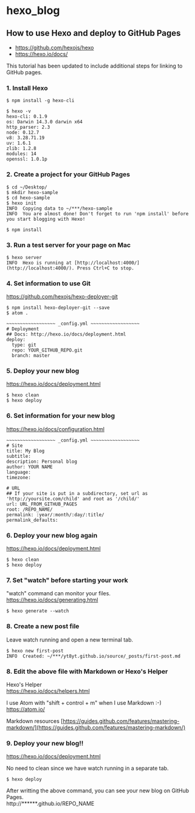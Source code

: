 # hexo_blog

## How to use Hexo and deploy to GitHub Pages
* https://github.com/hexojs/hexo
* https://hexo.io/docs/

This tutorial has been updated to include additional steps for linking to GitHub pages.

### 1. Install Hexo
```
$ npm install -g hexo-cli

$ hexo -v
hexo-cli: 0.1.9
os: Darwin 14.3.0 darwin x64
http_parser: 2.3
node: 0.12.7
v8: 3.28.71.19
uv: 1.6.1
zlib: 1.2.8
modules: 14
openssl: 1.0.1p
```

### 2. Create a project for your GitHub Pages
```
$ cd ~/Desktop/
$ mkdir hexo-sample
$ cd hexo-sample
$ hexo init
INFO  Copying data to ~/***/hexo-sample
INFO  You are almost done! Don't forget to run 'npm install' before you start blogging with Hexo!

$ npm install
```

### 3. Run a test server for your page on Mac
```
$ hexo server
INFO  Hexo is running at [http://localhost:4000/](http://localhost:4000/). Press Ctrl+C to stop.
```

### 4. Set information to use Git
https://github.com/hexojs/hexo-deployer-git
```
$ npm install hexo-deployer-git --save
$ atom .

~~~~~~~~~~~~~~~~~~ _config.yml ~~~~~~~~~~~~~~~~~~
# Deployment
## Docs: http://hexo.io/docs/deployment.html
deploy:
  type: git
  repo: YOUR_GITHUB_REPO.git
  branch: master
```

### 5. Deploy your new blog
https://hexo.io/docs/deployment.html
```
$ hexo clean
$ hexo deploy
```

### 6. Set information for your new blog
https://hexo.io/docs/configuration.html
```
~~~~~~~~~~~~~~~~~~ _config.yml ~~~~~~~~~~~~~~~~~~
# Site
title: My Blog
subtitle:
description: Personal blog
author: YOUR NAME
language:
timezone:

# URL
## If your site is put in a subdirectory, set url as 'http://yoursite.com/child' and root as '/child/'
url: URL_FROM_GITHUB_PAGES
root: /REPO_NAME/
permalink: :year/:month/:day/:title/
permalink_defaults:
```

### 6. Deploy your new blog again
https://hexo.io/docs/deployment.html
```
$ hexo clean
$ hexo deploy
```

### 7. Set "watch" before starting your work
"watch" command can monitor your files.  
https://hexo.io/docs/generating.html
```
$ hexo generate --watch
```

### 8. Create a new post file
Leave watch running and open a new terminal tab.

```
$ hexo new first-post
INFO  Created: ~/***/yt8yt.github.io/source/_posts/first-post.md
```

### 8. Edit the above file with Markdown or Hexo's Helper
Hexo's Helper  
https://hexo.io/docs/helpers.html  

I use Atom with "shift + control + m" when I use Markdown :-)  
https://atom.io/

Markdown resources [https://guides.github.com/features/mastering-markdown/](https://guides.github.com/features/mastering-markdown/)

### 9. Deploy your new blog!!
https://hexo.io/docs/deployment.html

No need to clean since we have watch running in a separate tab. 

```
$ hexo deploy
```
After writting the above command, you can see your new blog on GitHub Pages.  
http://******.github.io/REPO_NAME
